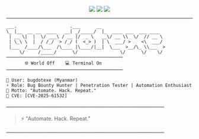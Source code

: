 <p align="center">
  <img src="https://img.shields.io/badge/Bug%20Bounty-Cyber-green?style=for-the-badge&logo=hackthebox&logoColor=white" />
  <img src="https://img.shields.io/badge/Automation-Addict-purple?style=for-the-badge&logo=python&logoColor=white" />
  <img src="https://img.shields.io/badge/Penetration%20Tester-Myanmar-blue?style=for-the-badge&logo=tor&logoColor=white" />
</p>

---

```
___.                    .___      __                        
\_ |__  __ __  ____   __| _/_____/  |_  ____ ___  ___ ____  
 | __ \|  |  \/ ___\ / __ |/  _ \   __\/ __ \\  \/  // __ \ 
 | \_\ \  |  / /_/  > /_/ (  <_> )  | \  ___/ >    <\  ___/ 
 |___  /____/\___  /\____ |\____/|__|  \___  >__/\_ \\___  >
     \/     /_____/      \/                \/      \/    \/ 
────────────────────────────────────────────
       🌐 World Off    💻 Terminal On       
────────────────────────────────────────────

👾 User: bugdotexe (Myanmar)
⚡ Role: Bug Bounty Hunter | Penetration Tester | Automation Enthusiast
🎯 Motto: "Automate. Hack. Repeat."
🧠 CVE: [CVE-2025-61532]
```
───────────────────────────────────────────

> ⚡️ "Automate. Hack. Repeat."  

───────────────────────────────────────────

